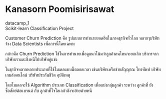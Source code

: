 # Kanasorn Poomisirisawat 
datacamp_1 <br>
Scikit-learn
Classification Project

<p>Customer Churn Prediction คือ รูปแบบการทำนายยอดฮิตในภาคธุรกิจทั่วโลก
หลายๆบริษัทจ้าง Data Scientists เพื่อการนี้โดยเฉพาะ</p>

<p>กล่าวคือ Churn Prediction ใช้ในการทำนายเพื่อดูแนวโน้มว่าลูกค้าคนไหนจะยกเลิก
บริการจากบริษัทเราและชิ่งหนีไปบริษัทคู่แข่ง</p>

<p>ในธุรกิจหลากหลายประเภทที่ใช้โมเดลแบบนี้ตลอดเวลา เช่นบริษัทเครือข่ายสัญญาณ
โทรศัพท์ บริษัทเกมส์ออนไลน์ บริษัทประกันชีวิต อุบัติเหตุ</p>

<p>โดยโมเดลจะใช้ Algorithm ประเภท Classification เพื่อแบ่งกลุ่มลูกค้า ระหว่าง ลูกค้าที่
ยังซื่อสัตย์ต่อแบรนด์ กับ ลูกค้าที่ใจโลเลกำลังจะย้ายค่ายหนี</p>
